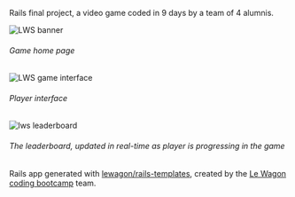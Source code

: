 Rails final project, a video game coded in 9 days by a team of 4 alumnis.


![LWS banner](https://user-images.githubusercontent.com/83520078/145024367-f9d77ccf-183c-4efb-ba44-3a4b44205836.png)
###### Game home page

![LWS game interface](https://user-images.githubusercontent.com/83520078/145024382-919c799c-735c-4576-b421-1ff1aa446410.png)
###### Player interface

![lws leaderboard](https://user-images.githubusercontent.com/83520078/145025945-6f277138-93ca-4cc0-988c-f24b96126adb.png)
###### The leaderboard, updated in real-time as player is progressing in the game



Rails app generated with [lewagon/rails-templates](https://github.com/lewagon/rails-templates), created by the [Le Wagon coding bootcamp](https://www.lewagon.com) team.
